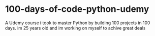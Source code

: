 # 100-days-of-code-python-udemy
A Udemy course i took to master Python by building 100 projects in 100 days.
im 25 years old and im working on myself to achive great deals
